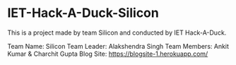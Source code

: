 # IET-Hack-A-Duck-Silicon
This is a project made by team Silicon and conducted by IET Hack-A-Duck. 

Team Name: Silicon
Team Leader: Alakshendra Singh
Team Members: Ankit Kumar & Charchit Gupta
Blog Site: https://blogsite-1.herokuapp.com/
